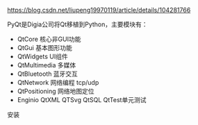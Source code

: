 https://blog.csdn.net/liupeng19970119/article/details/104281766

PyQt是Digia公司将Qt移植到Python，主要模块有：
+ QtCore 核心非GUI功能
+ QtGui 基本图形功能
+ QtWidgets UI组件
+ QtMultimedia 多媒体
+ QtBluetooth 蓝牙交互
+ QtNetwork 网络编程 tcp/udp
+ QtPositioning 网络地图定位
+ Enginio QtXML QTSvg QtSQL QtTest单元测试

安装
